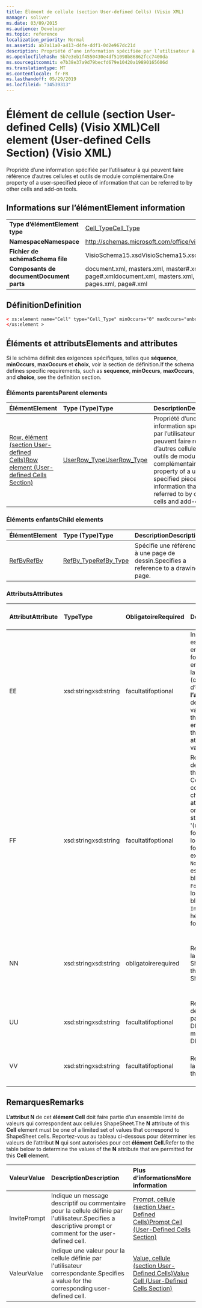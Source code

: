 ```yaml
---
title: Élément de cellule (section User-defined Cells) (Visio XML)
manager: soliver
ms.date: 03/09/2015
ms.audience: Developer
ms.topic: reference
localization_priority: Normal
ms.assetid: ab7a11a0-a413-d4fe-ddf1-0d2e967dc21d
description: Propriété d’une information spécifiée par l’utilisateur à qui peuvent faire référence d’autres cellules et outils de module complémentaire.
ms.openlocfilehash: 5b7e3eb1f4550430e4df51098b86862fcc7400da
ms.sourcegitcommit: e7b38e37a9d79becfd679e10420a19890165606d
ms.translationtype: MT
ms.contentlocale: fr-FR
ms.lasthandoff: 05/29/2019
ms.locfileid: "34539313"
---
```

# <a name="cell-element-user-defined-cells-section-visio-xml"></a><span data-ttu-id="92a77-103">Élément de cellule (section User-defined Cells) (Visio XML)</span><span class="sxs-lookup"><span data-stu-id="92a77-103">Cell element (User-defined Cells Section) (Visio XML)</span></span>

<span data-ttu-id="92a77-104">Propriété d’une information spécifiée par l’utilisateur à qui peuvent faire référence d’autres cellules et outils de module complémentaire.</span><span class="sxs-lookup"><span data-stu-id="92a77-104">One property of a user-specified piece of information that can be referred to by other cells and add-on tools.</span></span>
  
## <a name="element-information"></a><span data-ttu-id="92a77-105">Informations sur l’élément</span><span class="sxs-lookup"><span data-stu-id="92a77-105">Element information</span></span>

|||
|:-----|:-----|
|<span data-ttu-id="92a77-106">**Type d’élément**</span><span class="sxs-lookup"><span data-stu-id="92a77-106">**Element type**</span></span> <br/> |[<span data-ttu-id="92a77-107">Cell_Type</span><span class="sxs-lookup"><span data-stu-id="92a77-107">Cell_Type</span></span>](cell_type-complextypevisio-xml.md) <br/> |
|<span data-ttu-id="92a77-108">**Namespace**</span><span class="sxs-lookup"><span data-stu-id="92a77-108">**Namespace**</span></span> <br/> |http://schemas.microsoft.com/office/visio/2012/main  <br/> |
|<span data-ttu-id="92a77-109">**Fichier de schéma**</span><span class="sxs-lookup"><span data-stu-id="92a77-109">**Schema file**</span></span> <br/> |<span data-ttu-id="92a77-110">VisioSchema15.xsd</span><span class="sxs-lookup"><span data-stu-id="92a77-110">VisioSchema15.xsd</span></span>  <br/> |
|<span data-ttu-id="92a77-111">**Composants de document**</span><span class="sxs-lookup"><span data-stu-id="92a77-111">**Document parts**</span></span> <br/> |<span data-ttu-id="92a77-112">document.xml, masters.xml, master#.xml, pages.xml, page#.xml</span><span class="sxs-lookup"><span data-stu-id="92a77-112">document.xml, masters.xml, master#.xml, pages.xml, page#.xml</span></span>  <br/> |
   
## <a name="definition"></a><span data-ttu-id="92a77-113">Définition</span><span class="sxs-lookup"><span data-stu-id="92a77-113">Definition</span></span>

```XML
< xs:element name="Cell" type="Cell_Type" minOccurs="0" maxOccurs="unbounded" >
</xs:element >
```

## <a name="elements-and-attributes"></a><span data-ttu-id="92a77-114">Éléments et attributs</span><span class="sxs-lookup"><span data-stu-id="92a77-114">Elements and attributes</span></span>

<span data-ttu-id="92a77-115">Si le schéma définit des exigences spécifiques, telles que **séquence**, **minOccurs**, **maxOccurs** et **choix**, voir la section de définition.</span><span class="sxs-lookup"><span data-stu-id="92a77-115">If the schema defines specific requirements, such as **sequence**, **minOccurs**, **maxOccurs**, and **choice**, see the definition section.</span></span> 
  
### <a name="parent-elements"></a><span data-ttu-id="92a77-116">Éléments parents</span><span class="sxs-lookup"><span data-stu-id="92a77-116">Parent elements</span></span>

|<span data-ttu-id="92a77-117">**Élément**</span><span class="sxs-lookup"><span data-stu-id="92a77-117">**Element**</span></span>|<span data-ttu-id="92a77-118">**Type (Type)**</span><span class="sxs-lookup"><span data-stu-id="92a77-118">**Type**</span></span>|<span data-ttu-id="92a77-119">**Description**</span><span class="sxs-lookup"><span data-stu-id="92a77-119">**Description**</span></span>|
|:-----|:-----|:-----|
|[<span data-ttu-id="92a77-120">Row, élément (section User-defined Cells)</span><span class="sxs-lookup"><span data-stu-id="92a77-120">Row element (User-defined Cells Section)</span></span>](row-element-user-defined-cells-sectionvisio-xml.md) <br/> |[<span data-ttu-id="92a77-121">UserRow_Type</span><span class="sxs-lookup"><span data-stu-id="92a77-121">UserRow_Type</span></span>](userrow_type-complextypevisio-xml.md) <br/> |<span data-ttu-id="92a77-122">Propriété d’une information spécifiée par l’utilisateur à qui peuvent faire référence d’autres cellules et outils de module complémentaire.</span><span class="sxs-lookup"><span data-stu-id="92a77-122">One property of a user-specified piece of information that can be referred to by other cells and add-on tools.</span></span>  <br/> |
   
### <a name="child-elements"></a><span data-ttu-id="92a77-123">Éléments enfants</span><span class="sxs-lookup"><span data-stu-id="92a77-123">Child elements</span></span>

|<span data-ttu-id="92a77-124">**Élément**</span><span class="sxs-lookup"><span data-stu-id="92a77-124">**Element**</span></span>|<span data-ttu-id="92a77-125">**Type (Type)**</span><span class="sxs-lookup"><span data-stu-id="92a77-125">**Type**</span></span>|<span data-ttu-id="92a77-126">**Description**</span><span class="sxs-lookup"><span data-stu-id="92a77-126">**Description**</span></span>|
|:-----|:-----|:-----|
|[<span data-ttu-id="92a77-127">RefBy</span><span class="sxs-lookup"><span data-stu-id="92a77-127">RefBy</span></span>](refby-element-cell_type-complextypevisio-xml.md) <br/> |[<span data-ttu-id="92a77-128">RefBy_Type</span><span class="sxs-lookup"><span data-stu-id="92a77-128">RefBy_Type</span></span>](refby_type-complextypevisio-xml.md) <br/> |<span data-ttu-id="92a77-129">Spécifie une référence à une page de dessin.</span><span class="sxs-lookup"><span data-stu-id="92a77-129">Specifies a reference to a drawing page.</span></span>  <br/> |
   
### <a name="attributes"></a><span data-ttu-id="92a77-130">Attributs</span><span class="sxs-lookup"><span data-stu-id="92a77-130">Attributes</span></span>

|<span data-ttu-id="92a77-131">**Attribut**</span><span class="sxs-lookup"><span data-stu-id="92a77-131">**Attribute**</span></span>|<span data-ttu-id="92a77-132">**Type**</span><span class="sxs-lookup"><span data-stu-id="92a77-132">**Type**</span></span>|<span data-ttu-id="92a77-133">**Obligatoire**</span><span class="sxs-lookup"><span data-stu-id="92a77-133">**Required**</span></span>|<span data-ttu-id="92a77-134">**Description**</span><span class="sxs-lookup"><span data-stu-id="92a77-134">**Description**</span></span>|<span data-ttu-id="92a77-135">**Valeurs possibles**</span><span class="sxs-lookup"><span data-stu-id="92a77-135">**Possible values**</span></span>|
|:-----|:-----|:-----|:-----|:-----|
|<span data-ttu-id="92a77-136">E</span><span class="sxs-lookup"><span data-stu-id="92a77-136">E</span></span>  <br/> |<span data-ttu-id="92a77-137">xsd:string</span><span class="sxs-lookup"><span data-stu-id="92a77-137">xsd:string</span></span>  <br/> |<span data-ttu-id="92a77-138">facultatif</span><span class="sxs-lookup"><span data-stu-id="92a77-138">optional</span></span>  <br/> |<span data-ttu-id="92a77-139">Indique que la formule est évaluée à une erreur.</span><span class="sxs-lookup"><span data-stu-id="92a77-139">Indicates that the formula evaluates to an error.</span></span> <span data-ttu-id="92a77-140">La valeur de **E** est la valeur actuelle (chaîne de message d’erreur) ; la valeur de **l’attribut V** est la dernière valeur valide.</span><span class="sxs-lookup"><span data-stu-id="92a77-140">The value of **E** is the current value (an error message string); the value of the **V** attribute is the last valid value.</span></span>  <br/> |<span data-ttu-id="92a77-141">Chaîne de message d’erreur.</span><span class="sxs-lookup"><span data-stu-id="92a77-141">An error message string.</span></span>  <br/> |
|<span data-ttu-id="92a77-142">F</span><span class="sxs-lookup"><span data-stu-id="92a77-142">F</span></span>  <br/> |<span data-ttu-id="92a77-143">xsd:string</span><span class="sxs-lookup"><span data-stu-id="92a77-143">xsd:string</span></span>  <br/> |<span data-ttu-id="92a77-144">facultatif</span><span class="sxs-lookup"><span data-stu-id="92a77-144">optional</span></span>  <br/> | <span data-ttu-id="92a77-145">Représente la formule de l’élément.</span><span class="sxs-lookup"><span data-stu-id="92a77-145">Represents the element's formula.</span></span> <span data-ttu-id="92a77-146">Cet attribut peut contenir l’une des chaînes suivantes :</span><span class="sxs-lookup"><span data-stu-id="92a77-146">This attribute can contain one of the following strings:</span></span>  <br/>  <span data-ttu-id="92a77-147">'(une formule)' si la formule existe localement</span><span class="sxs-lookup"><span data-stu-id="92a77-147">'(some formula)' if the formula exists locally</span></span>  <br/>  <span data-ttu-id="92a77-148">`No Formula` si la formule est supprimée ou bloquée localement</span><span class="sxs-lookup"><span data-stu-id="92a77-148">`No Formula` if the formula is locally deleted or blocked</span></span>  <br/>  <span data-ttu-id="92a77-149">`Inh` si la formule est héritée.</span><span class="sxs-lookup"><span data-stu-id="92a77-149">`Inh` if the formula is inherited.</span></span>  <br/> |<span data-ttu-id="92a77-150">Formule.</span><span class="sxs-lookup"><span data-stu-id="92a77-150">A formula.</span></span>  <br/> |
|<span data-ttu-id="92a77-151">N</span><span class="sxs-lookup"><span data-stu-id="92a77-151">N</span></span>  <br/> |<span data-ttu-id="92a77-152">xsd:string</span><span class="sxs-lookup"><span data-stu-id="92a77-152">xsd:string</span></span>  <br/> |<span data-ttu-id="92a77-153">obligatoire</span><span class="sxs-lookup"><span data-stu-id="92a77-153">required</span></span>  <br/> |<span data-ttu-id="92a77-154">Représente le nom de la cellule ShapeSheet.</span><span class="sxs-lookup"><span data-stu-id="92a77-154">Represents the name of the ShapeSheet cell.</span></span>  <br/> |<span data-ttu-id="92a77-155">Nom de la cellule ShapeSheet.</span><span class="sxs-lookup"><span data-stu-id="92a77-155">The name of the ShapeSheet cell.</span></span>  <br/> <span data-ttu-id="92a77-156">Voir la section Remarques ci-dessous.</span><span class="sxs-lookup"><span data-stu-id="92a77-156">See the Remarks section below.</span></span>  <br/> |
|<span data-ttu-id="92a77-157">U</span><span class="sxs-lookup"><span data-stu-id="92a77-157">U</span></span>  <br/> |<span data-ttu-id="92a77-158">xsd:string</span><span class="sxs-lookup"><span data-stu-id="92a77-158">xsd:string</span></span>  <br/> |<span data-ttu-id="92a77-159">facultatif</span><span class="sxs-lookup"><span data-stu-id="92a77-159">optional</span></span>  <br/> |<span data-ttu-id="92a77-160">Représente une unité de mesure La valeur par défaut est DL.</span><span class="sxs-lookup"><span data-stu-id="92a77-160">Represents a unit of measure The default is DL.</span></span>  <br/> |<span data-ttu-id="92a77-161">Unités de la cellule.</span><span class="sxs-lookup"><span data-stu-id="92a77-161">The units of the cell.</span></span>  <br/> |
|<span data-ttu-id="92a77-162">V</span><span class="sxs-lookup"><span data-stu-id="92a77-162">V</span></span>  <br/> |<span data-ttu-id="92a77-163">xsd:string</span><span class="sxs-lookup"><span data-stu-id="92a77-163">xsd:string</span></span>  <br/> |<span data-ttu-id="92a77-164">facultatif</span><span class="sxs-lookup"><span data-stu-id="92a77-164">optional</span></span>  <br/> |<span data-ttu-id="92a77-165">Représente la valeur de la cellule.</span><span class="sxs-lookup"><span data-stu-id="92a77-165">Represents the value of the cell.</span></span>  <br/> |<span data-ttu-id="92a77-166">Valeur de la cellule ShapeSheet.</span><span class="sxs-lookup"><span data-stu-id="92a77-166">The value of the ShapeSheet cell.</span></span>  <br/> |
   
## <a name="remarks"></a><span data-ttu-id="92a77-167">Remarques</span><span class="sxs-lookup"><span data-stu-id="92a77-167">Remarks</span></span>

<span data-ttu-id="92a77-168">**L’attribut N** de cet **élément Cell** doit faire partie d’un ensemble limité de valeurs qui correspondent aux cellules ShapeSheet.</span><span class="sxs-lookup"><span data-stu-id="92a77-168">The **N** attribute of this **Cell** element must be one of a limited set of values that correspond to ShapeSheet cells.</span></span> <span data-ttu-id="92a77-169">Reportez-vous au tableau ci-dessous pour déterminer les valeurs de l’attribut **N** qui sont autorisées pour cet **élément Cell.**</span><span class="sxs-lookup"><span data-stu-id="92a77-169">Refer to the table below to determine the values of the **N** attribute that are permitted for this **Cell** element.</span></span> 
  
|<span data-ttu-id="92a77-170">**Valeur**</span><span class="sxs-lookup"><span data-stu-id="92a77-170">**Value**</span></span>|<span data-ttu-id="92a77-171">**Description**</span><span class="sxs-lookup"><span data-stu-id="92a77-171">**Description**</span></span>|<span data-ttu-id="92a77-172">**Plus d’informations**</span><span class="sxs-lookup"><span data-stu-id="92a77-172">**More information**</span></span>|
|:-----|:-----|:-----|
|<span data-ttu-id="92a77-173">Invite</span><span class="sxs-lookup"><span data-stu-id="92a77-173">Prompt</span></span>  <br/> |<span data-ttu-id="92a77-174">Indique un message descriptif ou commentaire pour la cellule définie par l'utilisateur.</span><span class="sxs-lookup"><span data-stu-id="92a77-174">Specifies a descriptive prompt or comment for the user-defined cell.</span></span>  <br/> |[<span data-ttu-id="92a77-175">Prompt, cellule (section User-Defined Cells)</span><span class="sxs-lookup"><span data-stu-id="92a77-175">Prompt Cell (User-Defined Cells Section)</span></span>](prompt-cell-user-defined-cells-section.md) <br/> |
|<span data-ttu-id="92a77-176">Valeur</span><span class="sxs-lookup"><span data-stu-id="92a77-176">Value</span></span>  <br/> |<span data-ttu-id="92a77-177">Indique une valeur pour la cellule définie par l'utilisateur correspondante.</span><span class="sxs-lookup"><span data-stu-id="92a77-177">Specifies a value for the corresponding user-defined cell.</span></span>  <br/> |[<span data-ttu-id="92a77-178">Value, cellule (section User-Defined Cells)</span><span class="sxs-lookup"><span data-stu-id="92a77-178">Value Cell (User-Defined Cells Section)</span></span>](value-cell-user-defined-cells-section.md) <br/> |
   

